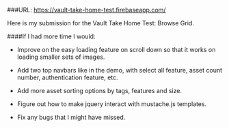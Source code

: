 ###URL:  https://vault-take-home-test.firebaseapp.com/

Here is my submission for the Vault Take Home Test: Browse Grid.

####If I had more time I would:

+ Improve on the easy loading feature on scroll down so that it works on loading smaller sets of images.

+ Add two top navbars like in the demo, with select all feature, asset count number, authentication feature, etc.

+ Add more asset sorting options by tags, features and size.

+ Figure out how to make jquery interact with mustache.js templates.

+ Fix any bugs that I might have missed.
